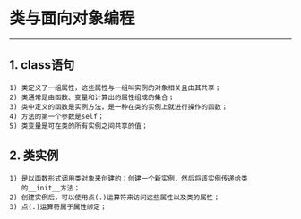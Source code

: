 # **类与面向对象编程**
***

## **1. class语句**
    1) 类定义了一组属性，这些属性与一组叫实例的对象相关且由其共享；
    2) 类通常是由函数、变量和计算出的属性组成的集合；
    3) 类中定义的函数是实例方法，是一种在类的实例上就进行操作的函数；
    4) 方法的第一个参数是self；
    5) 类变量是可在类的所有实例之间共享的值；

## **2. 类实例**
    1) 是以函数形式调用类对象来创建的；创建一个新实例，然后将该实例传递给类
       的__init__方法；
    2) 创建实例后，可以使用点(.)运算符来访问这些属性以及类的属性；
    3) 点(.)运算符属于属性绑定；
